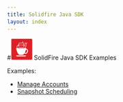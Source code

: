```yaml
---
title: Solidfire Java SDK
layout: index
---
```

#<img src="https://raw.githubusercontent.com/solidfire/solidfire-sdk-java/gh-pages/Java-SDK-Icon-RGB-02.png" height="50" width="50" > SolidFire Java SDK Examples

Examples:

- [Manage Accounts](manage-accounts.html)
- [Snapshot Scheduling](snapshot-scheduling.html)
